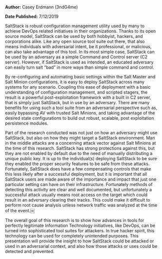 **Author:** Casey Erdmann (3ndG4me)

**Date Published:** 7/12/2019

SaltStack is robust configuration management utility used by many to achieve DevOps related initiatives in their organizations. Thanks to its open source model, SaltStack can be used by both hobbyist, hackers, and corporations alike. Like any open source tool suite out there, that also means individuals with adversarial intent, be it professional, or malicious, can also take advantage of this tool. In its most simple case, SaltStack can be used by an adversary as a simple Command and Control server (C2 server). However, if SaltStack is used as intended, an educated adversary can easily turn salt “bad” in more ways than simple command and control.


By re-configuring and automating basic settings within the Salt Master and Salt Minion configurations, it is easy to deploy SaltStack across many systems for any scenario. Coupling this ease of deployment with a basic understanding of configuration management, and scripted stagers, the result is a powerful post-exploitation framework with a built in C2 server, that is simply just SaltStack, but in use by an adversary. There are many benefits for using such a tool suite from an adversarial perspective such as, easily bypassing AV with trusted Salt Minions, and taking advantage of the desired state configurations to build out robust, scalable, post exploitation persistence modules.

Part of the research conducted was not just on how an adversary might use SaltStack, but also on how they might target a SaltStack environment. Man in the middle attacks are a concerning attack vector against Salt Minions at the time of this research. SaltStack has strong protections against this, but they are not enabled by default due to the need of manually distributing a unique public key. It is up to the individual(s) deploying SaltStack to be sure they enabled the proper security features to be safe from these attacks. Fortunately, SaltStack does have a few compensating controls that make this less likely after a successful deployment, but it is important that all SaltStack users are made aware of the importance and impact that just one particular setting can have on their infrastructure. Fortunately methods of detecting this activity are clear and well documented, but unfortunately a successful attack usually means root access on the target which could result in an adversary clearing their tracks. This could make it difficult to perform root cause analysis unless network traffic was analyzed at the time of the event.￼


The overall goal of this research is to show how advances in tools for perfectly legitimate Information Technology initiatives, like DevOps, can be turned into sophisticated tool suites for attackers. In true hacker spirit, this technology can be used for completely unintended purposes. This presentation will provide the insight to how SaltStack could be attacked or used in an adversarial context, and also how those attacks or uses could be detected and prevented.
